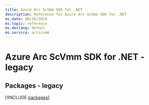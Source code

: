 ```yaml
---
title: Azure Arc ScVmm SDK for .NET
description: Reference for Azure Arc ScVmm SDK for .NET
ms.date: 08/26/2024
ms.topic: reference
ms.devlang: dotnet
ms.service: arcscvmm
---
```

# Azure Arc ScVmm SDK for .NET - legacy
## Packages - legacy
[!INCLUDE [packages](arc-scvmm-index.md)]